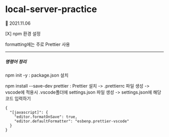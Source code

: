 # local-server-practice

🔨 2021.11.06

[X] npm 환경 설정

formatting에는 주로 Prettier 사용

<hr>

##### 명령어 정리

npm init -y : package.json 설치

npm install --save-dev prettier : Prettier 설치
-> .prettierrc 파일 생성 -> vscode에 적용시 .vscode폴더에 settings.json 파일 생성 -> settings.json에 해당 코드 입력하기

```
{
  "[javascript]": {
    "editor.formatOnSave": true,
    "editor.defaultFormatter": "esbenp.prettier-vscode"
  }
}

```
